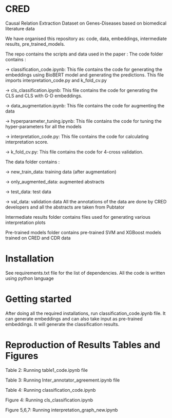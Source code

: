 # CRED
Causal Relation Extraction Dataset on Genes-Diseases based on biomedical literature data

We have organised this repository as: code, data, embeddings, intermediate results, pre_trained_models.

The repo contains the scripts and data used in the paper : 
The code folder contains :

-> classification_code.ipynb: This file contains the code for generating the embeddings using BioBERT model and generating the predictions. This file imports interpretation_code.py and k_fold_cv.py

-> cls_classification.ipynb: This file contains the code for generating the CLS and CLS with G-D embeddings.

-> data_augmentation.ipynb: This file contains the code for augmenting the data

-> hyperparameter_tuning.ipynb: This file contains the code for tuning the hyper-parameters for all the models

-> interpretation_code.py: This file contains the code for calculating interpretation score.

-> k_fold_cv.py: This file contains the code for 4-cross validation.

The data folder contains :

-> new_train_data: training data (after augmentation)

-> only_augmented_data: augmented abstracts

-> test_data: test data

-> val_data: validation data
All the annotations of the data are done by CRED developers and all the abstracts are taken from Pubtator

Intermediate results folder contains files used for generating various interpretation plots

Pre-trained models folder contains pre-trained SVM and XGBoost models trained on CRED and CDR data

# Installation
See requirements.txt file for the list of dependencies. All the code is written using python language

# Getting started
After doing all the required installations, run classification_code.ipynb file. It can generate embeddings and can also take input as pre-trained embeddings. It will generate the classification results.

# Reproduction of Results Tables and  Figures
Table 2: Running table1_code.ipynb file

Table 3: Running Inter_annotator_agreement.ipynb file

Table 4: Running classification_code.ipynb

Figure 4: Running cls_classification.ipynb

Figure 5,6,7: Running interpretation_graph_new.ipynb

